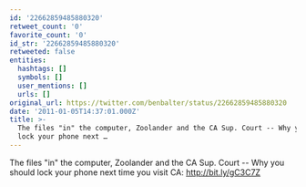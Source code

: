```yaml
---
id: '22662859485880320'
retweet_count: '0'
favorite_count: '0'
id_str: '22662859485880320'
retweeted: false
entities:
  hashtags: []
  symbols: []
  user_mentions: []
  urls: []
original_url: https://twitter.com/benbalter/status/22662859485880320
date: '2011-01-05T14:37:01.000Z'
title: >-
  The files "in" the computer, Zoolander and the CA Sup. Court -- Why you should
  lock your phone next …
---
```


The files "in" the computer, Zoolander and the CA Sup. Court -- Why you should lock your phone next time you visit CA: http://bit.ly/gC3C7Z